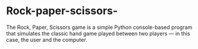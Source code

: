 # Rock-paper-scissors-
The Rock, Paper, Scissors game is a simple Python console-based program that simulates the classic hand game played between two players — in this case, the user and the computer.  
